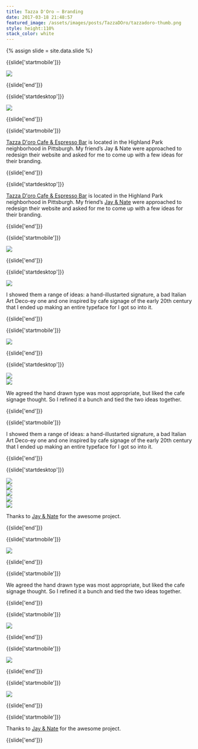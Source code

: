```yaml
---
title: Tazza D'Oro — Branding
date: 2017-03-18 21:48:57
featured_image: /assets/images/posts/TazzaDOro/tazzadoro-thumb.png
style: height:110%
stack_color: white
---
```

{% assign slide = site.data.slide %}

{{slide['startmobile']}}

<div><img src='{{ site.url }}/assets/images/posts/TazzaDOro/tazzadoro-1-mobile.png' srcset='{{ site.url }}/assets/images/posts/TazzaDOro/tazzadoro-1-mobile.png 375w, {{ site.url }}/assets/images/posts/TazzaDOro/tazzadoro-1-mobile@2x.png 750w, {{ site.url }}/assets/images/posts/TazzaDOro/tazzadoro-1-mobile@3x.png 1125w'></div>

{{slide['end']}}

{{slide['startdesktop']}}

<div><img class='full-width' src='{{ site.url }}/assets/images/posts/TazzaDOro/tazzadoro-1@2x.png' srcset='{{ site.url }}/assets/images/posts/TazzaDOro/tazzadoro-1.png 1024w, {{ site.url }}/assets/images/posts/TazzaDOro/tazzadoro-1@2x.png 2048w, {{ site.url }}/assets/images/posts/TazzaDOro/tazzadoro-1@3x.png 3072w'></div>

{{slide['end']}}

{{slide['startmobile']}}


<a href='http://www.tazzadoro.net/'>Tazza D'oro Cafe & Espresso Bar</a> is located in  the Highland Park neighborhood in Pittsburgh. My friend’s Jay & Nate were approached to redesign their website and asked for me to come up with a few ideas for their branding.

{{slide['end']}}

{{slide['startdesktop']}}

<a href='http://www.tazzadoro.net/'>Tazza D'oro Cafe & Espresso Bar</a> is located in  the Highland Park neighborhood in Pittsburgh. My friend’s <a href='http://www.fullstopinteractive.com/'>Jay & Nate</a> were approached to redesign their website and asked for me to come up with a few ideas for their branding.


{{slide['end']}}

{{slide['startmobile']}}

<div><img class='full-height' src='{{ site.url }}/assets/images/posts/TazzaDOro/tazzadoro-2-mobile.png' srcset='{{ site.url }}/assets/images/posts/TazzaDOro/tazzadoro-2-mobile.png 375w, {{ site.url }}/assets/images/posts/TazzaDOro/tazzadoro-2-mobile@2x.png 750w, {{ site.url }}/assets/images/posts/TazzaDOro/tazzadoro-2-mobile@3x.png 1125w'></div>


{{slide['end']}}

{{slide['startdesktop']}}

<div><img src='{{ site.url }}/assets/images/posts/TazzaDOro/tazzadoro-2.png' srcset='{{ site.url }}/assets/images/posts/TazzaDOro/tazzadoro-2.png 794w, {{ site.url }}/assets/images/posts/TazzaDOro/tazzadoro-2@2x.png 1558w, {{ site.url }}/assets/images/posts/TazzaDOro/tazzadoro-2@3x.png 2382w'></div>


I showed them a range of ideas: a hand-illustarted signature, a bad Italian Art Deco-ey one and one inspired by cafe signage of the early 20th century that I ended up making an entire typeface for I got so into it.

{{slide['end']}}

{{slide['startmobile']}}

<div><img class='full-height' src='{{ site.url }}/assets/images/posts/TazzaDOro/tazzadoro-3-mobile.png' srcset='{{ site.url }}/assets/images/posts/TazzaDOro/tazzadoro-3-mobile.png 375w, {{ site.url }}/assets/images/posts/TazzaDOro/tazzadoro-3-mobile@2x.png 750w, {{ site.url }}/assets/images/posts/TazzaDOro/tazzadoro-3-mobile@3x.png 1125w'></div>


{{slide['end']}}

{{slide['startdesktop']}}

<div class='row'>

<div><img src='{{ site.url }}/assets/images/posts/TazzaDOro/tazzadoro-3.png' srcset='{{ site.url }}/assets/images/posts/TazzaDOro/tazzadoro-3.png 394w, {{ site.url }}/assets/images/posts/TazzaDOro/tazzadoro-3@2x.png 788w, {{ site.url }}/assets/images/posts/TazzaDOro/tazzadoro-3@3x.png 1182w'></div>

<div><img src='{{ site.url }}/assets/images/posts/TazzaDOro/tazzadoro-4.png' srcset='{{ site.url }}/assets/images/posts/TazzaDOro/tazzadoro-4.png 394w, {{ site.url }}/assets/images/posts/TazzaDOro/tazzadoro-4@2x.png 788w, {{ site.url }}/assets/images/posts/TazzaDOro/tazzadoro-4@3x.png 1182w'></div>

</div>

We agreed the hand drawn type was most appropriate, but liked the cafe signage thought. So I refined it a bunch and tied the two ideas together.

{{slide['end']}}

{{slide['startmobile']}}

I showed them a range of ideas: a hand-illustarted signature, a bad Italian Art Deco-ey one and one inspired by cafe signage of the early 20th century that I ended up making an entire typeface for I got so into it.

{{slide['end']}}


{{slide['startdesktop']}}

<div><img src='{{ site.url }}/assets/images/posts/TazzaDOro/tazzadoro-5.png' srcset='{{ site.url }}/assets/images/posts/TazzaDOro/tazzadoro-5.png 794w, {{ site.url }}/assets/images/posts/TazzaDOro/tazzadoro-5@2x.png 1558w, {{ site.url }}/assets/images/posts/TazzaDOro/tazzadoro-5@3x.png 2382w'></div>

<div><img src='{{ site.url }}/assets/images/posts/TazzaDOro/tazzadoro-6.png' srcset='{{ site.url }}/assets/images/posts/TazzaDOro/tazzadoro-6.png 794w, {{ site.url }}/assets/images/posts/TazzaDOro/tazzadoro-6@2x.png 1558w, {{ site.url }}/assets/images/posts/TazzaDOro/tazzadoro-6@3x.png 2382w'></div>


<div class='row'>

<div><img src='{{ site.url }}/assets/images/posts/TazzaDOro/tazzadoro-7.png' srcset='{{ site.url }}/assets/images/posts/TazzaDOro/tazzadoro-7.png 258w, {{ site.url }}/assets/images/posts/TazzaDOro/tazzadoro-7@2x.png 516w, {{ site.url }}/assets/images/posts/TazzaDOro/tazzadoro-7@3x.png 774w'></div>

<div><img src='{{ site.url }}/assets/images/posts/TazzaDOro/tazzadoro-8.png' srcset='{{ site.url }}/assets/images/posts/TazzaDOro/tazzadoro-8.png 258w, {{ site.url }}/assets/images/posts/TazzaDOro/tazzadoro-8@2x.png 516w, {{ site.url }}/assets/images/posts/TazzaDOro/tazzadoro-8@3x.png 774w'></div>

<div><img src='{{ site.url }}/assets/images/posts/TazzaDOro/tazzadoro-9.png' srcset='{{ site.url }}/assets/images/posts/TazzaDOro/tazzadoro-9.png 258w, {{ site.url }}/assets/images/posts/TazzaDOro/tazzadoro-9@2x.png 516w, {{ site.url }}/assets/images/posts/TazzaDOro/tazzadoro-9@3x.png 774w'></div>

</div>

Thanks to <a href='http://www.fullstopinteractive.com/'>Jay & Nate</a> for the awesome project.

{{slide['end']}}

{{slide['startmobile']}}

<div><img class='full-height' src='{{ site.url }}/assets/images/posts/TazzaDOro/tazzadoro-4-mobile.png' srcset='{{ site.url }}/assets/images/posts/TazzaDOro/tazzadoro-4-mobile.png 375w, {{ site.url }}/assets/images/posts/TazzaDOro/tazzadoro-4-mobile@2x.png 750w, {{ site.url }}/assets/images/posts/TazzaDOro/tazzadoro-4-mobile@3x.png 1125w'></div>

{{slide['end']}}


{{slide['startmobile']}}

We agreed the hand drawn type was most appropriate, but liked the cafe signage thought. So I refined it a bunch and tied the two ideas together.

{{slide['end']}}


{{slide['startmobile']}}

<div><img class='full-height' src='{{ site.url }}/assets/images/posts/TazzaDOro/tazzadoro-5-mobile.png' srcset='{{ site.url }}/assets/images/posts/TazzaDOro/tazzadoro-5-mobile.png 375w, {{ site.url }}/assets/images/posts/TazzaDOro/tazzadoro-5-mobile@2x.png 750w, {{ site.url }}/assets/images/posts/TazzaDOro/tazzadoro-5-mobile@3x.png 1125w'></div>

{{slide['end']}}

{{slide['startmobile']}}

<div><img class='full-height' src='{{ site.url }}/assets/images/posts/TazzaDOro/tazzadoro-6-mobile.png' srcset='{{ site.url }}/assets/images/posts/TazzaDOro/tazzadoro-6-mobile.png 375w, {{ site.url }}/assets/images/posts/TazzaDOro/tazzadoro-6-mobile@2x.png 750w, {{ site.url }}/assets/images/posts/TazzaDOro/tazzadoro-6-mobile@3x.png 1125w'></div>

{{slide['end']}}

{{slide['startmobile']}}

<div><img class='full-height' src='{{ site.url }}/assets/images/posts/TazzaDOro/tazzadoro-7-mobile.png' srcset='{{ site.url }}/assets/images/posts/TazzaDOro/tazzadoro-7-mobile.png 375w, {{ site.url }}/assets/images/posts/TazzaDOro/tazzadoro-7-mobile@2x.png 750w, {{ site.url }}/assets/images/posts/TazzaDOro/tazzadoro-7-mobile@3x.png 1125w'></div>

{{slide['end']}}

{{slide['startmobile']}}

Thanks to <a href='http://www.fullstopinteractive.com/'>Jay & Nate</a> for the awesome project.

{{slide['end']}}

